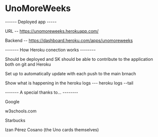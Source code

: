 # UnoMoreWeeks

------ Deployed app -----

URL -- https://unomoreweeks.herokuapp.com/ 

Backend -- https://dashboard.heroku.com/apps/unomoreweeks

------- How Heroku conection works --------

Should be deployed and SK should be able to contribute to the application both on git and Heroku

Set up to automatically update with each push to the main brnach  

Show what is happening in the heroku logs --- heroku logs --tail




------- A special thanks to... --------

Google

w3schools.com

Starbucks

Izan Pérez Cosano (the Uno cards themselves)

